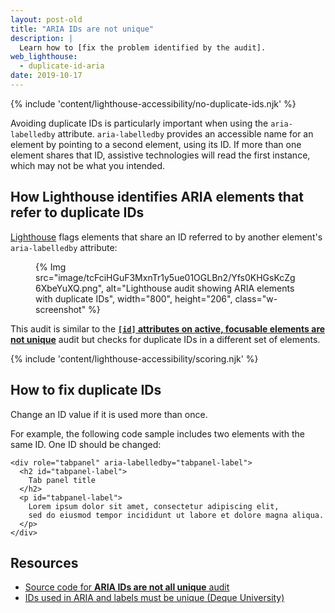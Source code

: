 ```yaml
---
layout: post-old
title: "ARIA IDs are not unique"
description: |
  Learn how to [fix the problem identified by the audit].
web_lighthouse:
  - duplicate-id-aria
date: 2019-10-17
---
```


{% include 'content/lighthouse-accessibility/no-duplicate-ids.njk' %}

Avoiding duplicate IDs is particularly important
when using the `aria-labelledby` attribute.
`aria-labelledby` provides an accessible name for an element
by pointing to a second element, using its ID.
If more than one element shares that ID,
assistive technologies will read the first instance,
which may not be what you intended.

## How Lighthouse identifies ARIA elements that refer to duplicate IDs

[Lighthouse](https://developers.google.com/web/tools/lighthouse/)
flags elements that share an ID referred to
by another element's `aria-labelledby` attribute:

<figure class="w-figure">
  {% Img src="image/tcFciHGuF3MxnTr1y5ue01OGLBn2/Yfs0KHGsKcZg6XbeYuXQ.png", alt="Lighthouse audit showing ARIA elements with duplicate IDs", width="800", height="206", class="w-screenshot" %}
</figure>

This audit is similar to the
[**`[id]` attributes on active, focusable elements are not unique**](/duplicate-id-active) audit
but checks for duplicate IDs in a different set of elements.

{% include 'content/lighthouse-accessibility/scoring.njk' %}

## How to fix duplicate IDs

Change an ID value if it is used more than once.

For example, the following code sample includes two elements with the same ID.
One ID should be changed:

```html/1,4
<div role="tabpanel" aria-labelledby="tabpanel-label">
  <h2 id="tabpanel-label">
    Tab panel title
  </h2>
  <p id="tabpanel-label">
    Lorem ipsum dolor sit amet, consectetur adipiscing elit,
    sed do eiusmod tempor incididunt ut labore et dolore magna aliqua.
  </p>
</div>
```

## Resources
- <a href="https://github.com/GoogleChrome/lighthouse/blob/master/lighthouse-core/audits/accessibility/duplicate-id-aria.js" rel="noopener">Source code for **ARIA IDs are not all unique** audit</a>
- <a href="https://dequeuniversity.com/rules/axe/3.3/duplicate-id-aria" rel="noopener">IDs used in ARIA and labels must be unique (Deque University)</a>
